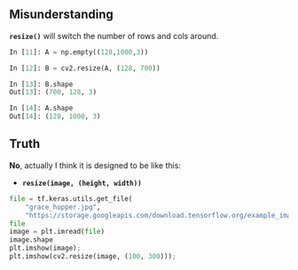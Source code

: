 ## Misunderstanding
<code><b>resize()</b></code> will switch the number of rows and cols around.


```python
In [11]: A = np.empty((128,1000,3))

In [12]: B = cv2.resize(A, (128, 700))

In [13]: B.shape
Out[13]: (700, 128, 3)

In [14]: A.shape
Out[14]: (128, 1000, 3)

```


## Truth
**No**, actually I think it is designed to be like this:
- <code><b>resize(image, (height, width))</b></code>

```python
file = tf.keras.utils.get_file(
    "grace_hopper.jpg",
    "https://storage.googleapis.com/download.tensorflow.org/example_images/grace_hopper.jpg")
file
image = plt.imread(file)
image.shape
plt.imshow(image);
plt.imshow(cv2.resize(image, (100, 300)));
```
